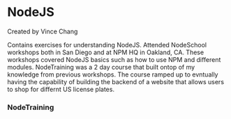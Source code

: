 # NodeJS
Created by Vince Chang </br>

Contains exercises for understanding NodeJS. Attended NodeSchool workshops both in San Diego and at NPM HQ in Oakland, CA. These workshops covered NodeJS basics such as how to use NPM and different modules. NodeTraining was a 2 day course that built ontop of my knowledge from previous workshops. The course ramped up to evntually having the capability of building the backend of a website that allows users to shop for differnt US license plates.

### NodeTraining
